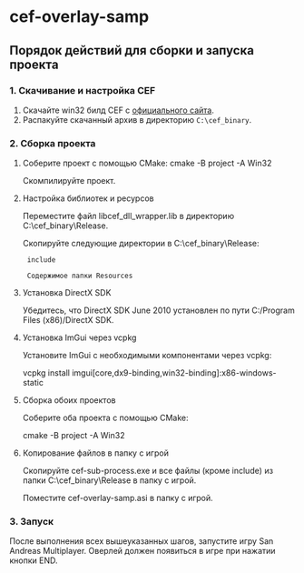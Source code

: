 # cef-overlay-samp

## Порядок действий для сборки и запуска проекта

### 1. Скачивание и настройка CEF
1. Скачайте win32 билд CEF с [официального сайта](https://cef-builds.spotifycdn.com/index.html).
2. Распакуйте скачанный архив в директорию `C:\cef_binary`.

### 2. Сборка проекта
1. Соберите проект с помощью CMake:
   cmake -B project -A Win32

    Скомпилируйте проект.

3. Настройка библиотек и ресурсов

    Переместите файл libcef_dll_wrapper.lib в директорию C:\cef_binary\Release.

    Скопируйте следующие директории в C:\cef_binary\Release:

        include

        Содержимое папки Resources

4. Установка DirectX SDK

    Убедитесь, что DirectX SDK June 2010 установлен по пути C:/Program Files (x86)/DirectX SDK.

5. Установка ImGui через vcpkg

    Установите ImGui с необходимыми компонентами через vcpkg:

    vcpkg install imgui[core,dx9-binding,win32-binding]:x86-windows-static

6. Сборка обоих проектов

    Соберите оба проекта с помощью CMake:

    cmake -B project -A Win32

7. Копирование файлов в папку с игрой

    Скопируйте cef-sub-process.exe и все файлы (кроме include) из папки C:\cef_binary\Release в папку с игрой.

    Поместите cef-overlay-samp.asi в папку с игрой.

### 3. Запуск

После выполнения всех вышеуказанных шагов, запустите игру San Andreas Multiplayer. Оверлей должен появиться в игре при нажатии кнопки END.
